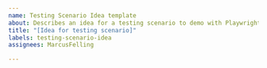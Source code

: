 ```yaml
---
name: Testing Scenario Idea template
about: Describes an idea for a testing scenario to demo with Playwright
title: "[Idea for testing scenario]"
labels: testing-scenario-idea
assignees: MarcusFelling

---
```



